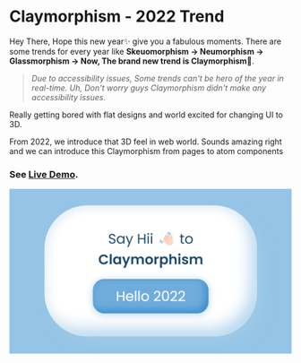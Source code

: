 # Claymorphism - 2022 Trend

 Hey There, Hope this new year✨ give you a fabulous moments. 
 There are some trends for every year like **Skeuomorphism -> Neumorphism -> Glassmorphism -> Now, The brand new trend is Claymorphism🎉**.
 
> *Due to accessibility issues, Some trends can't be hero of the year in real-time. Uh, Don't worry guys Claymorphism didn't make any accessibility issues.*

 Really getting bored with flat designs and world excited for changing UI to 3D. 
 
 From 2022, we introduce that 3D feel in web world. Sounds amazing right and we can introduce this Claymorphism from pages to atom components

### See [Live Demo](https://preethi-dev.github.io/Claymorphism/).
![image](/asset/claymorphism.png)

